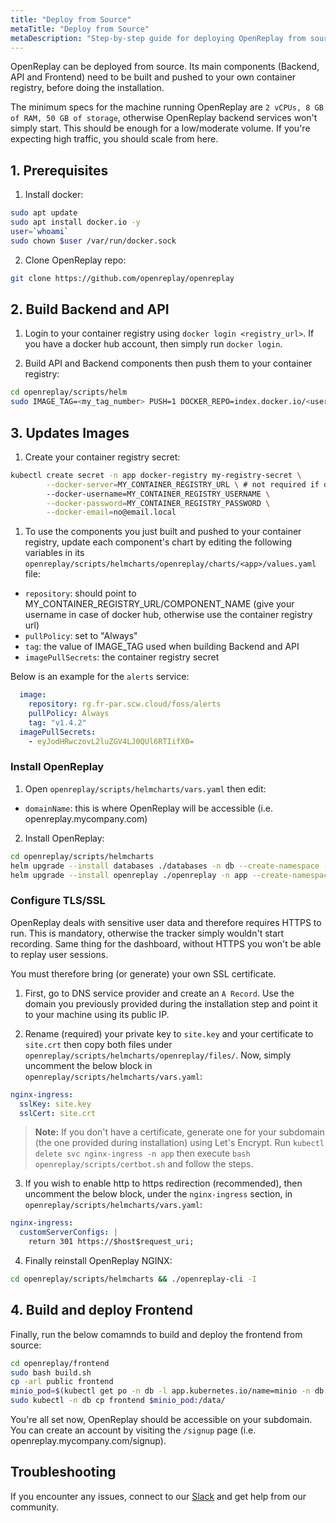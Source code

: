 ```yaml
---
title: "Deploy from Source"
metaTitle: "Deploy from Source"
metaDescription: "Step-by-step guide for deploying OpenReplay from source code."
---
```


OpenReplay can be deployed from source. Its main components (Backend, API and Frontend) need to be built and pushed to your own container registry, before doing the installation.

The minimum specs for the machine running OpenReplay are `2 vCPUs, 8 GB of RAM, 50 GB of storage`, otherwise OpenReplay backend services won't simply start. This should be enough for a low/moderate volume. If you're expecting high traffic, you should scale from here.

## 1. Prerequisites

1. Install docker:

```bash
sudo apt update
sudo apt install docker.io -y
user=`whoami`
sudo chown $user /var/run/docker.sock
```

2. Clone OpenReplay repo:

```bash
git clone https://github.com/openreplay/openreplay
```

## 2. Build Backend and API

1. Login to your container registry using `docker login <registry_url>`. If you have a docker hub account, then simply run `docker login`.

2. Build API and Backend components then push them to your container registry:

```bash
cd openreplay/scripts/helm
sudo IMAGE_TAG=<my_tag_number> PUSH=1 DOCKER_REPO=index.docker.io/<username> or <docker registry url> bash build_deploy.sh
```

## 3. Updates Images

1. Create your container registry secret:

```bash
kubectl create secret -n app docker-registry my-registry-secret \
        --docker-server=MY_CONTAINER_REGISTRY_URL \ # not required if docker hub
        --docker-username=MY_CONTAINER_REGISTRY_USERNAME \
        --docker-password=MY_CONTAINER_REGISTRY_PASSWORD \
        --docker-email=no@email.local 
```

1. To use the components you just built and pushed to your container registry, update each component's chart by editing the following variables in its `openreplay/scripts/helmcharts/openreplay/charts/<app>/values.yaml` file:
- `repository`: should point to MY_CONTAINER_REGISTRY_URL/COMPONENT_NAME (give your username in case of docker hub, otherwise use the container registry url)
- `pullPolicy`: set to "Always"
- `tag`: the value of IMAGE_TAG used when building Backend and API
- `imagePullSecrets`: the container registry secret

Below is an example for the `alerts` service:

```yaml
  image:
    repository: rg.fr-par.scw.cloud/foss/alerts
    pullPolicy: Always
    tag: "v1.4.2"
  imagePullSecrets: 
    - eyJodHRwczovL2luZGV4LJ0QUl6RTIifX0=
```

### Install OpenReplay

1. Open `openreplay/scripts/helmcharts/vars.yaml` then edit:
- `domainName`: this is where OpenReplay will be accessible (i.e. openreplay.mycompany.com)

2. Install OpenReplay:

```bash
cd openreplay/scripts/helmcharts
helm upgrade --install databases ./databases -n db --create-namespace --wait -f ./vars.yaml --atomic
helm upgrade --install openreplay ./openreplay -n app --create-namespace --wait -f ./vars.yaml --atomic
```

### Configure TLS/SSL

OpenReplay deals with sensitive user data and therefore requires HTTPS to run. This is mandatory, otherwise the tracker simply wouldn't start recording. Same thing for the dashboard, without HTTPS you won't be able to replay user sessions.

You must therefore bring (or generate) your own SSL certificate.

1. First, go to DNS service provider and create an `A Record`. Use the domain you previously provided during the installation step and point it to your machine using its public IP.

2. Rename (required) your private key to `site.key` and your certificate to `site.crt` then copy both files under `openreplay/scripts/helmcharts/openreplay/files/`. Now, simply uncomment the below block in `openreplay/scripts/helmcharts/vars.yaml`:
   
```yaml
nginx-ingress:
  sslKey: site.key
  sslCert: site.crt
```

> **Note:** If you don't have a certificate, generate one for your subdomain (the one provided during installation) using Let's Encrypt. Run `kubectl delete svc nginx-ingress -n app` then execute `bash openreplay/scripts/certbot.sh` and follow the steps.

3. If you wish to enable http to https redirection (recommended), then uncomment the below block, under the `nginx-ingress` section, in `openreplay/scripts/helmcharts/vars.yaml`:
   
```yaml
nginx-ingress:
  customServerConfigs: |
    return 301 https://$host$request_uri;
```

4. Finally reinstall OpenReplay NGINX:

```bash
cd openreplay/scripts/helmcharts && ./openreplay-cli -I
```

## 4. Build and deploy Frontend

Finally, run the below comamnds to build and deploy the frontend from source:

```bash
cd openreplay/frontend
sudo bash build.sh
cp -arl public frontend
minio_pod=$(kubectl get po -n db -l app.kubernetes.io/name=minio -n db --output custom-columns=name:.metadata.name | tail -n+2)
sudo kubectl -n db cp frontend $minio_pod:/data/
```

You're all set now, OpenReplay should be accessible on your subdomain. You can create an account by visiting the `/signup` page (i.e. openreplay.mycompany.com/signup).

## Troubleshooting

If you encounter any issues, connect to our [Slack](https://slack.openreplay.com) and get help from our community.